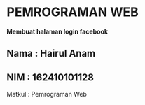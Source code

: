 # PEMROGRAMAN WEB

**Membuat halaman login facebook**

Nama : Hairul Anam
-------------
NIM : 162410101128
-------------
Matkul : Pemrograman Web